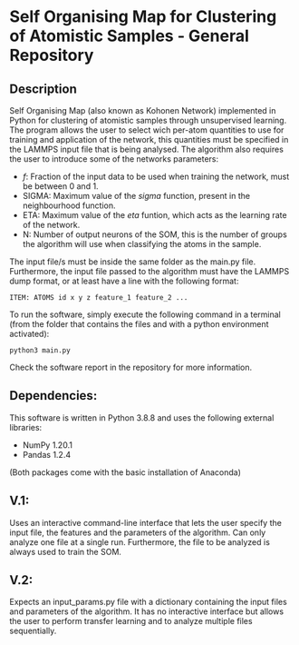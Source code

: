 # Self Organising Map for Clustering of Atomistic Samples - General Repository 
## Description
Self Organising Map (also known as Kohonen Network) implemented in Python for clustering of atomistic samples through unsupervised learning. The program allows the user to select wich per-atom quantities to use for training and application of the network, this quantities must be specified in the LAMMPS input file that is being analysed. The algorithm also requires the user to introduce some of the networks parameters:
- _f_: Fraction of the input data to be used when training the network, must be between 0 and 1.
- SIGMA: Maximum value of the _sigma_ function, present in the neighbourhood function.
- ETA: Maximum value of the _eta_ funtion, which acts as the learning rate of the network.
- N: Number of output neurons of the SOM, this is the number of groups the algorithm will use when classifying the atoms in the sample.

The input file/s must be inside the same folder as the main.py file. Furthermore, the input file passed to the algorithm must have the LAMMPS dump format, or at least have a line with the following format:

`ITEM: ATOMS id x y z feature_1 feature_2 ...`

To run the software, simply execute the following command in a terminal (from the folder that contains the files and with a python environment activated):

`python3 main.py`

Check the software report in the repository for more information.

## Dependencies:
This software is written in Python 3.8.8 and uses the following external libraries:
- NumPy 1.20.1
- Pandas 1.2.4

(Both packages come with the basic installation of Anaconda)

## V.1:
Uses an interactive command-line interface that lets the user specify the input file, the features and the parameters of the algorithm. Can only analyze one file at a single run. Furthermore, the file to be analyzed is always used to train the SOM.

## V.2:
Expects an input_params.py file with a dictionary containing the input files and parameters of the algorithm. It has no interactive interface but allows the user to perform transfer learning and to analyze multiple files sequentially.
